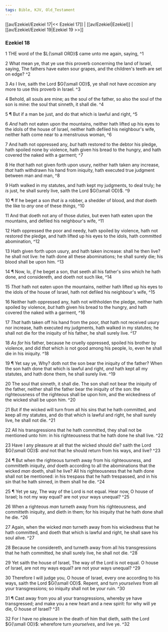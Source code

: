 ```yaml
---
tags: Bible, KJV, Old_Testament
---
```


[[av/Ezekiel/Ezekiel 17|<< Ezekiel 17]] | [[av/Ezekiel|Ezekiel]] | [[av/Ezekiel/Ezekiel 19|Ezekiel 19 >>]]

### Ezekiel 18

1 THE word of the $L{\small ORD}$ came unto me again, saying, ^1

2 What mean ye, that ye use this proverb concerning the land of Israel, saying, The fathers have eaten sour grapes, and the children's teeth are set on edge? ^2

3 _As_ I live, saith the Lord $G{\small OD}$, ye shall not have _occasion_ any more to use this proverb in Israel. ^3

4 Behold, all souls are mine; as the soul of the father, so also the soul of the son is mine: the soul that sinneth, it shall die. ^4

5 ¶ But if a man be just, and do that which is lawful and right, ^5

6 _And_ hath not eaten upon the mountains, neither hath lifted up his eyes to the idols of the house of Israel, neither hath defiled his neighbour's wife, neither hath come near to a menstruous woman, ^6

7 And hath not oppressed any, _but_ hath restored to the debtor his pledge, hath spoiled none by violence, hath given his bread to the hungry, and hath covered the naked with a garment; ^7

8 He _that_ hath not given forth upon usury, neither hath taken any increase, _that_ hath withdrawn his hand from iniquity, hath executed true judgment between man and man, ^8

9 Hath walked in my statutes, and hath kept my judgments, to deal truly; he _is_ just, he shall surely live, saith the Lord $G{\small OD}$. ^9

10 ¶ If he beget a son _that_ _is_ a robber, a shedder of blood, and _that_ doeth the like to _any_ one of these _things_, ^10

11 And that doeth not any of those _duties_, but even hath eaten upon the mountains, and defiled his neighbour's wife, ^11

12 Hath oppressed the poor and needy, hath spoiled by violence, hath not restored the pledge, and hath lifted up his eyes to the idols, hath committed abomination, ^12

13 Hath given forth upon usury, and hath taken increase: shall he then live? he shall not live: he hath done all these abominations; he shall surely die; his blood shall be upon him. ^13

14 ¶ Now, lo, _if_ he beget a son, that seeth all his father's sins which he hath done, and considereth, and doeth not such like, ^14

15 _That_ hath not eaten upon the mountains, neither hath lifted up his eyes to the idols of the house of Israel, hath not defiled his neighbour's wife, ^15

16 Neither hath oppressed any, hath not withholden the pledge, neither hath spoiled by violence, _but_ hath given his bread to the hungry, and hath covered the naked with a garment, ^16

17 _That_ hath taken off his hand from the poor, _that_ hath not received usury nor increase, hath executed my judgments, hath walked in my statutes; he shall not die for the iniquity of his father, he shall surely live. ^17

18 _As_ _for_ his father, because he cruelly oppressed, spoiled his brother by violence, and did _that_ which _is_ not good among his people, lo, even he shall die in his iniquity. ^18

19 ¶ Yet say ye, Why? doth not the son bear the iniquity of the father? When the son hath done that which is lawful and right, _and_ hath kept all my statutes, and hath done them, he shall surely live. ^19

20 The soul that sinneth, it shall die. The son shall not bear the iniquity of the father, neither shall the father bear the iniquity of the son: the righteousness of the righteous shall be upon him, and the wickedness of the wicked shall be upon him. ^20

21 But if the wicked will turn from all his sins that he hath committed, and keep all my statutes, and do that which is lawful and right, he shall surely live, he shall not die. ^21

22 All his transgressions that he hath committed, they shall not be mentioned unto him: in his righteousness that he hath done he shall live. ^22

23 Have I any pleasure at all that the wicked should die? saith the Lord $G{\small OD}$: _and_ not that he should return from his ways, and live? ^23

24 ¶ But when the righteous turneth away from his righteousness, and committeth iniquity, _and_ doeth according to all the abominations that the wicked _man_ doeth, shall he live? All his righteousness that he hath done shall not be mentioned: in his trespass that he hath trespassed, and in his sin that he hath sinned, in them shall he die. ^24

25 ¶ Yet ye say, The way of the Lord is not equal. Hear now, O house of Israel; Is not my way equal? are not your ways unequal? ^25

26 When a righteous _man_ turneth away from his righteousness, and committeth iniquity, and dieth in them; for his iniquity that he hath done shall he die. ^26

27 Again, when the wicked _man_ turneth away from his wickedness that he hath committed, and doeth that which is lawful and right, he shall save his soul alive. ^27

28 Because he considereth, and turneth away from all his transgressions that he hath committed, he shall surely live, he shall not die. ^28

29 Yet saith the house of Israel, The way of the Lord is not equal. O house of Israel, are not my ways equal? are not your ways unequal? ^29

30 Therefore I will judge you, O house of Israel, every one according to his ways, saith the Lord $G{\small OD}$. Repent, and turn _yourselves_ from all your transgressions; so iniquity shall not be your ruin. ^30

31 ¶ Cast away from you all your transgressions, whereby ye have transgressed; and make you a new heart and a new spirit: for why will ye die, O house of Israel? ^31

32 For I have no pleasure in the death of him that dieth, saith the Lord $G{\small OD}$: wherefore turn _yourselves_, and live ye. ^32
